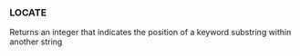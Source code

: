 <!--
This is generated by ESQL's AbstractFunctionTestCase. Do no edit it. See ../README.md for how to regenerate it.
-->

### LOCATE
Returns an integer that indicates the position of a keyword substring within another string

